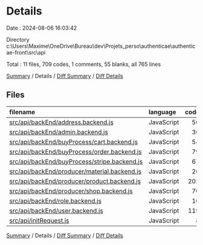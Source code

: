 # Details

Date : 2024-08-06 16:03:42

Directory c:\\Users\\Maxime\\OneDrive\\Bureau\\dev\\Projets_perso\\authenticae\\authenticae-front\\src\\api

Total : 11 files,  709 codes, 1 comments, 55 blanks, all 765 lines

[Summary](results.md) / Details / [Diff Summary](diff.md) / [Diff Details](diff-details.md)

## Files
| filename | language | code | comment | blank | total |
| :--- | :--- | ---: | ---: | ---: | ---: |
| [src/api/backEnd/address.backend.js](/src/api/backEnd/address.backend.js) | JavaScript | 50 | 0 | 4 | 54 |
| [src/api/backEnd/admin.backend.js](/src/api/backEnd/admin.backend.js) | JavaScript | 30 | 0 | 2 | 32 |
| [src/api/backEnd/buyProcess/cart.backend.js](/src/api/backEnd/buyProcess/cart.backend.js) | JavaScript | 54 | 0 | 4 | 58 |
| [src/api/backEnd/buyProcess/order.backend.js](/src/api/backEnd/buyProcess/order.backend.js) | JavaScript | 79 | 0 | 6 | 85 |
| [src/api/backEnd/buyProcess/stripe.backend.js](/src/api/backEnd/buyProcess/stripe.backend.js) | JavaScript | 67 | 1 | 4 | 72 |
| [src/api/backEnd/producer/material.backend.js](/src/api/backEnd/producer/material.backend.js) | JavaScript | 20 | 0 | 2 | 22 |
| [src/api/backEnd/producer/product.backend.js](/src/api/backEnd/producer/product.backend.js) | JavaScript | 202 | 0 | 16 | 218 |
| [src/api/backEnd/producer/shop.backend.js](/src/api/backEnd/producer/shop.backend.js) | JavaScript | 70 | 0 | 6 | 76 |
| [src/api/backEnd/role.backend.js](/src/api/backEnd/role.backend.js) | JavaScript | 10 | 0 | 1 | 11 |
| [src/api/backEnd/user.backend.js](/src/api/backEnd/user.backend.js) | JavaScript | 119 | 0 | 10 | 129 |
| [src/api/initRequest.js](/src/api/initRequest.js) | JavaScript | 8 | 0 | 0 | 8 |

[Summary](results.md) / Details / [Diff Summary](diff.md) / [Diff Details](diff-details.md)